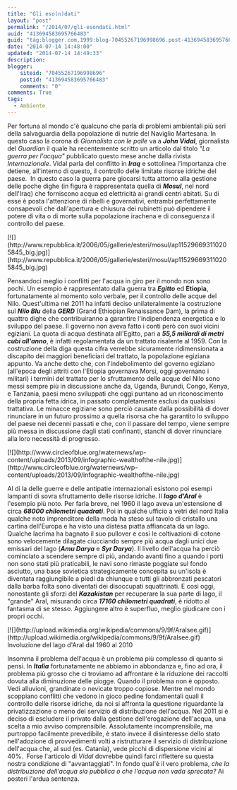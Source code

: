 ```yaml
---
title: "Gli eso(n)dati"
layout: "post"
permalink: "/2014/07/gli-esondati.html"
uuid: "413694583695766483"
guid: "tag:blogger.com,1999:blog-70455267196998696.post-413694583695766483"
date: "2014-07-14 14:48:00"
updated: "2014-07-14 14:49:33"
description:
blogger:
    siteid: "70455267196998696"
    postid: "413694583695766483"
    comments: "0"
comments: True
tags:
  - Ambiente
---
```

Per fortuna al mondo c'è qualcuno che parla di problemi ambientali più
seri della salvaguardia della popolazione di nutrie del Naviglio
Martesana.
In questo caso la corona di *Giornalista con le palle* va a ***John
Vidal***, giornalista del *Guardian* il quale ha recentemente scritto un
articolo dal titolo *"La guerra per l'acqua"* pubblicato questo mese
anche dalla rivista *Internazionale*.
Vidal parla del conflitto in ***Iraq*** e sottolinea l'importanza che
detiene, all'interno di questo, il controllo delle limitate risorse
idriche del paese. 
In questo caso la guerra pare giocarsi tutta attorno alla gestione delle
poche dighe (in figura è rappresentata quella di ***Mosul***, nel nord
dell'Iraq) che forniscono acqua ed elettricità ai grandi centri abitati.
Su di esse è posta l'attenzione di ribelli e governativi, entrambi
perfettamente consapevoli che dall'apertura e chiusura dei rubinetti può
dipendere il potere di vita o di morte sulla popolazione irachena e di
conseguenza il controllo del paese.

<div markdown="1" class="img-wrapper">
[![](http://www.repubblica.it/2006/05/gallerie/esteri/mosul/ap115296693110205845_big.jpg)](http://www.repubblica.it/2006/05/gallerie/esteri/mosul/ap115296693110205845_big.jpg)
</div>

Pensandoci meglio i conflitti per l'acqua in giro per il mondo non sono
pochi. Un esempio è rappresentato dalla guerra tra ***Egitto*** ed
**Etiopia**, fortunatamente al momento solo verbale, per il controllo
delle acque del Nilo. Quest'ultima nel 2011 ha infatti deciso
unilateralmente la costruzione sul ***Nilo Blu*** della ***GERD***
(Grand Ethiopian Renaissance Dam), la prima di quattro dighe che
contribuiranno a garantire l'indipendenza energetica e lo sviluppo del
paese. Il governo non aveva fatto i conti però con suoi vicini egiziani.
La quota di acqua destinata all'Egitto, pari a ***55,5 miliardi di metri
cubi all'anno***, è infatti regolamentata da un trattato risalente al
1959. Con la costruzione della diga questa cifra verrebbe sicuramente
ridimensionata a discapito dei maggiori beneficiari del trattato, la
popolazione egiziana appunto.
Va anche detto che, con l'indebolimento del governo egiziano (all'epoca
degli attriti con l'Etiopia governava Morsi, oggi governano i militari)
i termini del trattato per lo sfruttamento delle acque del Nilo sono
messi sempre più in discussione anche da, Uganda, Burundi, Congo, Kenya,
e Tanzania, paesi meno sviluppati che oggi puntano ad un riconoscimento
della propria fetta idrica, in passato completamente esclusi da
qualsiasi trattativa.
Le minacce egiziane sono perciò causate dalla possibilità di dover
rinunciare in un futuro prossimo a quella risorsa che ha garantito lo
sviluppo del paese nei decenni passati e che, con il passare del tempo,
viene sempre più messa in discussione dagli stati confinanti, stanchi di
dover rinunciare alla loro necessità di progresso.

<div markdown="1" class="img-wrapper">
[![](http://www.circleofblue.org/waternews/wp-content/uploads/2013/09/infographic-wealthofthe-nile.jpg)](http://www.circleofblue.org/waternews/wp-content/uploads/2013/09/infographic-wealthofthe-nile.jpg)
</div>

Al di la delle guerre e delle antipatie internazionali esistono poi
esempi lampanti di sovra sfruttamento delle risorse idriche. Il ***lago
d'Aral*** è l'esempio più noto. Per farla breve, nel 1960 il lago aveva
un'estensione di circa ***68000 chilometri quadrati***. Poi in qualche
ufficio a vetri del nord Italia qualche noto imprenditore della moda ha
steso sul tavolo di cristallo una cartina dell'Europa e ha visto una
distesa piatta affiancata da un lago. Qualche lacrima ha bagnato il suo
pullover e così le coltivazioni di cotone sono velocemente dilagate
ciucciando sempre più acqua dagli unici due emissari del lago (***Amu
Darya*** e ***Syr Darya***). Il livello dell'acqua ha perciò cominciato
a scendere sempre di più, andando avanti fino a quando i porti non sono
stati più praticabili, le navi sono rimaste poggiate sul fondo asciutto,
una base sovietica strategicamente concepita su un'isola è diventata
raggiungibile a piedi da chiunque e tutti gli abbronzati pescatori dalla
barba folta sono diventati dei disoccupati squattrinati.
E così oggi, nonostante gli sforzi del ***Kazakistan*** per recuperare
la sua parte di lago, il "grande" Aral, misurando circa ***17160
chilometri quadrati***, è ridotto al fantasma di se stesso. Aggiungere
altro è superfluo, meglio giudicare con i propri occhi.

<div markdown="1" class="img-wrapper">
[![](http://upload.wikimedia.org/wikipedia/commons/9/9f/Aralsee.gif)](http://upload.wikimedia.org/wikipedia/commons/9/9f/Aralsee.gif)
</div>
<div class="img-caption">Involuzione del lago d'Aral dal 1960 al 2010<br></div>

Insomma il problema dell'acqua è un problema più complesso di quanto si
pensi. In ***Italia*** fortunatamente ne abbiamo in abbondanza e, fino
ad ora, il problema più grosso che ci troviamo ad affrontare è la
riduzione dei raccolti dovuta alla diminuzione delle piogge. Quando il
problema non è opposto. Vedi alluvioni, grandinate o nevicate troppo
copiose.
Mentre nel mondo scoppiano conflitti che vedono in gioco pedine
fondamentali quali il controllo delle risorse idriche, da noi si
affronta la questione riguardante la privatizzazione o meno del servizio
di distribuzione dell'acqua.
Nel 2011 si è deciso di escludere il privato dalla gestione
dell'erogazione dell'acqua, una scelta a mio avviso comprensibile.
Assolutamente incomprensibile, ma purtroppo facilmente prevedibile, è
stato invece il disinteresse dello stato nell'adozione di provvedimenti
volti a ristrutturare il servizio di distribuzione dell'acqua che, al
sud (es. Catania), vede picchi di dispersione vicini al 40%. 
Forse l'articolo di *Vidal* dovrebbe quindi farci riflettere su questa
nostra condizione di "avvantaggiati". In fondo qual'è il vero problema,
*che la distribuzione dell'acqua sia pubblica o che l'acqua non vada
sprecata?*
Ai posteri l'ardua sentenza.
